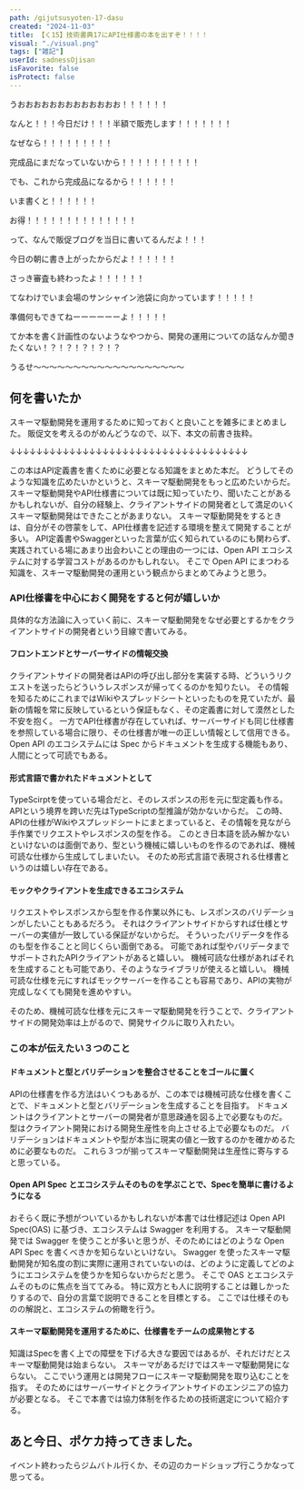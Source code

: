 ```yaml
---
path: /gijutsusyoten-17-dasu
created: "2024-11-03"
title: 【く15】技術書典17にAPI仕様書の本を出すぞ！！！！
visual: "./visual.png"
tags: ["雑記"]
userId: sadnessOjisan
isFavorite: false
isProtect: false
---
```


うおおおおおおおおおおおおお！！！！！！

なんと！！！今日だけ！！！半額で販売します！！！！！！！

なぜなら！！！！！！！！！

完成品にまだなっていないから！！！！！！！！！！

でも、これから完成品になるから！！！！！！

いま書くと！！！！！！

お得！！！！！！！！！！！！！！

って、なんで販促ブログを当日に書いてるんだよ！！！

今日の朝に書き上がったからだよ！！！！！！

さっき審査も終わったよ！！！！！！

てなわけでいま会場のサンシャイン池袋に向かっています！！！！！

準備何もできてねーーーーーーよ！！！！！

てか本を書く計画性のないようなやつから、開発の運用についての話なんか聞きたくない！？！？！？！？！？

うるせ〜〜〜〜〜〜〜〜〜〜〜〜〜〜〜〜〜〜〜

## 何を書いたか

スキーマ駆動開発を運用するために知っておくと良いことを雑多にまとめました。
販促文を考えるのがめんどうなので、以下、本文の前書き抜粋。

↓↓↓↓↓↓↓↓↓↓↓↓↓↓↓↓↓↓↓↓↓↓↓↓↓↓↓↓↓↓↓↓↓↓↓↓

この本はAPI定義書を書くために必要となる知識をまとめた本だ。
どうしてそのような知識を広めたいかというと、スキーマ駆動開発をもっと広めたいからだ。
スキーマ駆動開発やAPI仕様書については既に知っていたり、聞いたことがあるかもしれないが、自分の経験上、クライアントサイドの開発者として満足のいくスキーマ駆動開発はできたことがあまりない。
スキーマ駆動開発をするときは、自分がその啓蒙をして、API仕様書を記述する環境を整えて開発することが多い。
API定義書やSwaggerといった言葉が広く知られているのにも関わらず、実践されている場にあまり出会わいことの理由の一つには、Open API エコシステムに対する学習コストがあるのかもしれない。
そこで Open API にまつわる知識を、スキーマ駆動開発の運用という観点からまとめてみようと思う。

### API仕様書を中心におく開発をすると何が嬉しいか

具体的な方法論に入っていく前に、スキーマ駆動開発をなぜ必要とするかをクライアントサイドの開発者という目線で書いてみる。

#### フロントエンドとサーバーサイドの情報交換

クライアントサイドの開発者はAPIの呼び出し部分を実装する時、どういうリクエストを送ったらどういうレスポンスが帰ってくるのかを知りたい。
その情報を知るためにこれまではWikiやスプレッドシートといったものを見ていたが、最新の情報を常に反映しているという保証もなく、その定義書に対して漠然とした不安を抱く。
一方でAPI仕様書が存在していれば、サーバーサイドも同じ仕様書を参照している場合に限り、その仕様書が唯一の正しい情報として信用できる。
Open API のエコシステムには Spec からドキュメントを生成する機能もあり、人間にとって可読でもある。

#### 形式言語で書かれたドキュメントとして

TypeScirptを使っている場合だと、そのレスポンスの形を元に型定義も作る。
APIという境界を跨いだ先はTypeScriptの型推論が効かないからだ。
この時、APIの仕様がWikiやスプレッドシートにまとまっていると、その情報を見ながら手作業でリクエストやレスポンスの型を作る。
このとき日本語を読み解かないといけないのは面倒であり、型という機械に嬉しいものを作るのであれば、機械可読な仕様から生成してしまいたい。
そのため形式言語で表現される仕様書というのは嬉しい存在である。

#### モックやクライアントを生成できるエコシステム

リクエストやレスポンスから型を作る作業以外にも、レスポンスのバリデーションがしたいこともあるだろう。
それはクライアントサイドからすれば仕様とサーバーの実値が一致している保証がないからだ。
そういったバリデータを作るのも型を作ることと同じくらい面倒である。
可能であれば型やバリデータまでサポートされたAPIクライアントがあると嬉しい。
機械可読な仕様があればそれを生成することも可能であり、そのようなライブラリが使えると嬉しい。
機械可読な仕様を元にすればモックサーバーを作ることも容易であり、APIの実物が完成しなくても開発を進めやすい。

そのため、機械可読な仕様を元にスキーマ駆動開発を行うことで、クライアントサイドの開発効率は上がるので、開発サイクルに取り入れたい。

### この本が伝えたい３つのこと

#### ドキュメントと型とバリデーションを整合させることをゴールに置く

APIの仕様書を作る方法はいくつもあるが、この本では機械可読な仕様を書くことで、ドキュメントと型とバリデーションを生成することを目指す。
ドキュメントはクライアントとサーバーの開発者が意思疎通を図る上で必要なものだ。
型はクライアント開発における開発生産性を向上させる上で必要なものだ。
バリデーションはドキュメントや型が本当に現実の値と一致するのかを確かめるために必要なものだ。
これら３つが揃ってスキーマ駆動開発は生産性に寄与すると思っている。

#### Open API Spec とエコシステムそのものを学ぶことで、Specを簡単に書けるようになる

おそらく既に予想がついているかもしれないが本書では仕様記述は Open API Spec(OAS) に基づき、エコシステムは Swagger を利用する。
スキーマ駆動開発では Swagger を使うことが多いと思うが、そのためにはどのような Open API Spec を書くべきかを知らないといけない。
Swagger を使ったスキーマ駆動開発が知名度の割に実際に運用されていないのは、どのように定義してどのようにエコシステムを使うかを知らないからだと思う。
そこで OAS とエコシステムそのものに焦点を当ててみる。
特に双方とも人に説明することは難しかったりするので、自分の言葉で説明できることを目標とする。
ここでは仕様そのものの解説と、エコシステムの俯瞰を行う。

#### スキーマ駆動開発を運用するために、仕様書をチームの成果物とする

知識はSpecを書く上での障壁を下げる大きな要因ではあるが、それだけだとスキーマ駆動開発は始まらない。
スキーマがあるだけではスキーマ駆動開発にならない。
ここでいう運用とは開発フローにスキーマ駆動開発を取り込むことを指す。
そのためにはサーバーサイドとクライアントサイドのエンジニアの協力が必要となる。
そこで本書では協力体制を作るための技術選定について紹介する。

## あと今日、ポケカ持ってきました。

イベント終わったらジムバトル行くか、その辺のカードショップ行こうかなって思ってる。
